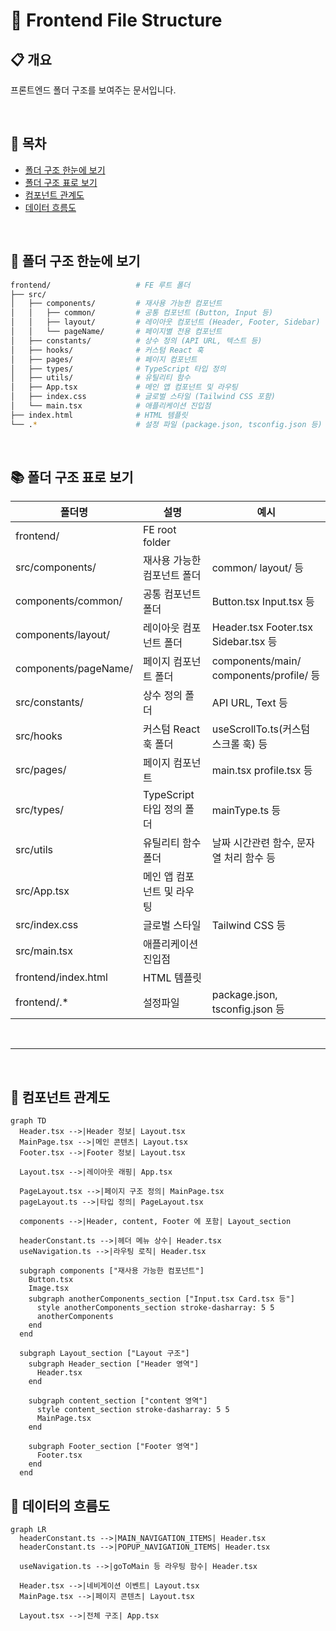 # 📂 Frontend File Structure

## 📋 개요
프론트엔드 폴더 구조를 보여주는 문서입니다.

<br>

## 📖 목차
- [폴더 구조 한눈에 보기]("한눈에_보기")
- [폴더 구조 표로 보기]("표로_보기")
- [컴포넌트 관계도]("관계도")
- [데이터 흐름도]("흐름도")


<br>

<a id="한눈에_보기"></a>
## 👀 폴더 구조 한눈에 보기

```bash
frontend/                   # FE 루트 폴더
├── src/
│   ├── components/         # 재사용 가능한 컴포넌트
│   │   ├── common/         # 공통 컴포넌트 (Button, Input 등)
│   │   ├── layout/         # 레이아웃 컴포넌트 (Header, Footer, Sidebar)
│   │   └── pageName/       # 페이지별 전용 컴포넌트
│   ├── constants/          # 상수 정의 (API URL, 텍스트 등)
│   ├── hooks/              # 커스텀 React 훅
│   ├── pages/              # 페이지 컴포넌트
│   ├── types/              # TypeScript 타입 정의
│   ├── utils/              # 유틸리티 함수
│   ├── App.tsx             # 메인 앱 컴포넌트 및 라우팅
│   ├── index.css           # 글로벌 스타일 (Tailwind CSS 포함)
│   └── main.tsx            # 애플리케이션 진입점
├── index.html              # HTML 템플릿
└── .*                      # 설정 파일 (package.json, tsconfig.json 등)
```

<br>

<a id="표로_보기"></a>
## 📚 폴더 구조 표로 보기

|폴더명|설명|예시|
|---|-----|-----|
|frontend/|FE root folder||
|src/components/|재사용 가능한 컴포넌트 폴더|common/ layout/ 등|
|components/common/|공통 컴포넌트 폴더|Button.tsx Input.tsx 등|
|components/layout/|레이아웃 컴포넌트 폴더|Header.tsx Footer.tsx Sidebar.tsx 등|
|components/pageName/|페이지 컴포넌트 폴더|components/main/ components/profile/ 등|
|src/constants/|상수 정의 폴더|API URL, Text 등|
|src/hooks|커스텀 React 훅 폴더|useScrollTo.ts(커스텀 스크롤 훅) 등|
|src/pages/|페이지 컴포넌트|main.tsx profile.tsx 등|
|src/types/|TypeScript 타입 정의 폴더|mainType.ts 등|
|src/utils|유틸리티 함수 폴더|날짜 시간관련 함수, 문자열 처리 함수 등|
|src/App.tsx|메인 앱 컴포넌트 및 라우팅||
|src/index.css|글로벌 스타일|Tailwind CSS 등|
|src/main.tsx|애플리케이션 진입점||
|frontend/index.html|HTML 템플릿||
|frontend/.*|설정파일|package.json, tsconfig.json 등|

<br>

***

<br>

<a id="관계도"></a>
## 🔗 컴포넌트 관계도

```mermaid
graph TD
  Header.tsx -->|Header 정보| Layout.tsx
  MainPage.tsx -->|메인 콘텐츠| Layout.tsx
  Footer.tsx -->|Footer 정보| Layout.tsx

  Layout.tsx -->|레이아웃 래핑| App.tsx

  PageLayout.tsx -->|페이지 구조 정의| MainPage.tsx
  pageLayout.ts -->|타입 정의| PageLayout.tsx
  
  components -->|Header, content, Footer 에 포함| Layout_section

  headerConstant.ts -->|헤더 메뉴 상수| Header.tsx
  useNavigation.ts -->|라우팅 로직| Header.tsx

  subgraph components ["재사용 가능한 컴포넌트"]
    Button.tsx
    Image.tsx
    subgraph anotherComponents_section ["Input.tsx Card.tsx 등"]
      style anotherComponents_section stroke-dasharray: 5 5
      anotherComponents
    end
  end

  subgraph Layout_section ["Layout 구조"]
    subgraph Header_section ["Header 영역"]
      Header.tsx
    end

    subgraph content_section ["content 영역"]
      style content_section stroke-dasharray: 5 5
      MainPage.tsx
    end

    subgraph Footer_section ["Footer 영역"]
      Footer.tsx
    end
  end
```

<a id="흐름도"></a>
## 🌊 데이터의 흐름도
```mermaid
graph LR
  headerConstant.ts -->|MAIN_NAVIGATION_ITEMS| Header.tsx
  headerConstant.ts -->|POPUP_NAVIGATION_ITEMS| Header.tsx
  
  useNavigation.ts -->|goToMain 등 라우팅 함수| Header.tsx
  
  Header.tsx -->|네비게이션 이벤트| Layout.tsx
  MainPage.tsx -->|페이지 콘텐츠| Layout.tsx
  
  Layout.tsx -->|전체 구조| App.tsx
```


